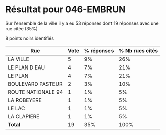 # Résultat pour 046-EMBRUN

Sur l'ensemble de la ville il y a eu 53 réponses dont 19 réponses avec une rue citée (35%)

8 points noirs identifiés

| Rue | Vote | % réponses | % Nb rues cités|
|-----|------|------------|----------------|
| LA VILLE | 5 | 9% | 26%|
| LE PLAN D EAU | 4 | 7% | 21%|
| LE PLAN | 4 | 7% | 21%|
| BOULEVARD PASTEUR | 2 | 3% | 10%|
| ROUTE NATIONALE 94 | 1 | 1% | 5%|
| LA ROBEYERE | 1 | 1% | 5%|
| LE LAC | 1 | 1% | 5%|
| LA CLAPIERE | 1 | 1% | 5%|
| **Total** | 19 | 35% | 100%|
